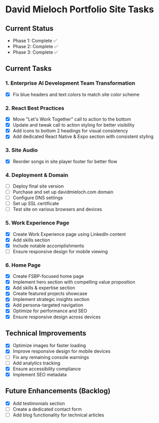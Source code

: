 # David Mieloch Portfolio Site Tasks

## Current Status
- Phase 1: Complete ✅
- Phase 2: Complete ✅
- Phase 3: Complete ✅

## Current Tasks

### 1. Enterprise AI Development Team Transformation
- [x] Fix blue headers and text colors to match site color scheme

### 2. React Best Practices
- [x] Move "Let's Work Together" call to action to the bottom
- [x] Update and tweak call to action styling for better visibility
- [x] Add icons to bottom 2 headings for visual consistency
- [x] Add dedicated React Native & Expo section with consistent styling

### 3. Site Audio
- [x] Reorder songs in site player footer for better flow

### 4. Deployment & Domain
- [ ] Deploy final site version
- [ ] Purchase and set up davidmieloch.com domain
- [ ] Configure DNS settings
- [ ] Set up SSL certificate
- [ ] Test site on various browsers and devices

### 5. Work Experience Page
- [x] Create Work Experience page using LinkedIn content
- [x] Add skills section
- [x] Include notable accomplishments
- [ ] Ensure responsive design for mobile viewing

### 6. Home Page
- [x] Create FSBP-focused home page
- [x] Implement hero section with compelling value proposition
- [x] Add skills & expertise section
- [x] Create featured projects showcase
- [x] Implement strategic insights section
- [x] Add persona-targeted navigation
- [x] Optimize for performance and SEO
- [x] Ensure responsive design across devices

## Technical Improvements
- [x] Optimize images for faster loading
- [x] Improve responsive design for mobile devices
- [ ] Fix any remaining console warnings
- [ ] Add analytics tracking
- [x] Ensure accessibility compliance
- [x] Implement SEO metadata

## Future Enhancements (Backlog)
- [x] Add testimonials section
- [ ] Create a dedicated contact form
- [ ] Add blog functionality for technical articles